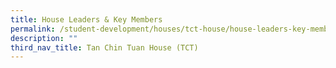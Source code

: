 ```yaml
---
title: House Leaders & Key Members
permalink: /student-development/houses/tct-house/house-leaders-key-members/
description: ""
third_nav_title: Tan Chin Tuan House (TCT)
---
```

